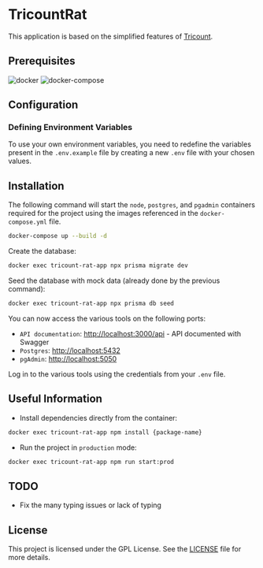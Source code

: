 # TricountRat

This application is based on the simplified features of [Tricount](https://www.tricount.com/fr/faire-les-comptes-entre-amis).

## Prerequisites

![docker](https://img.shields.io/badge/docker-v27-2496ED?logo=docker&logoColor=white&labelColor=2496ED&color=white)
![docker-compose](https://img.shields.io/badge/docker--compose-v1-2496ED?logo=docker&logoColor=white&labelColor=2496ED&color=white)

## Configuration

### Defining Environment Variables

To use your own environment variables, you need to redefine the variables present in the `.env.example` file by creating a new `.env` file with your chosen values.

## Installation

The following command will start the `node`, `postgres`, and `pgadmin` containers required for the project using the images referenced in the `docker-compose.yml` file.

```bash
docker-compose up --build -d
```

Create the database:

```bash
docker exec tricount-rat-app npx prisma migrate dev
```

Seed the database with mock data (already done by the previous command):

```bash
docker exec tricount-rat-app npx prisma db seed
```

You can now access the various tools on the following ports:

- `API documentation`: [http://localhost:3000/api](http://localhost:3000/api) - API documented with Swagger
- `Postgres`: [http://localhost:5432](http://localhost:5432)
- `pgAdmin`: [http://localhost:5050](http://localhost:5050)

Log in to the various tools using the credentials from your `.env` file.

## Useful Information

- Install dependencies directly from the container:

```bash
docker exec tricount-rat-app npm install {package-name}
```

- Run the project in `production` mode:

```bash
docker exec tricount-rat-app npm run start:prod
```

## TODO

- Fix the many typing issues or lack of typing

## License

This project is licensed under the GPL License. See the [LICENSE](./LICENSE) file for more details.
